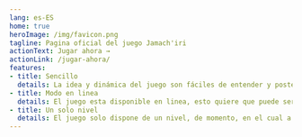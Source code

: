 ```yaml
---
lang: es-ES
home: true
heroImage: /img/favicon.png
tagline: Pagina oficial del juego Jamach'iri
actionText: Jugar ahora →
actionLink: /jugar-ahora/
features:
- title: Sencillo
  details: La idea y dinámica del juego son fáciles de entender y posteriormente jugarlo.
- title: Modo en linea
  details: El juego esta disponible en linea, esto quiere que puede ser jugado desde cualquier navegador, incluso movil.
- title: Un solo nivel
  details: El juego solo dispone de un nivel, de momento, en el cual a medida que se avanza la dificultad aumenta.
---
```

<redes-sociales/>
